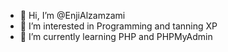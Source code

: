 - 👋 Hi, I’m @EnjiAlzamzami
- 👀 I’m interested in Programming and tanning XP
- 🌱 I’m currently learning PHP and PHPMyAdmin 

<!---
EnjiAlzamzami/EnjiAlzamzami is a ✨ special ✨ repository because its `README.md` (this file) appears on your GitHub profile.
You can click the Preview link to take a look at your changes.
--->
